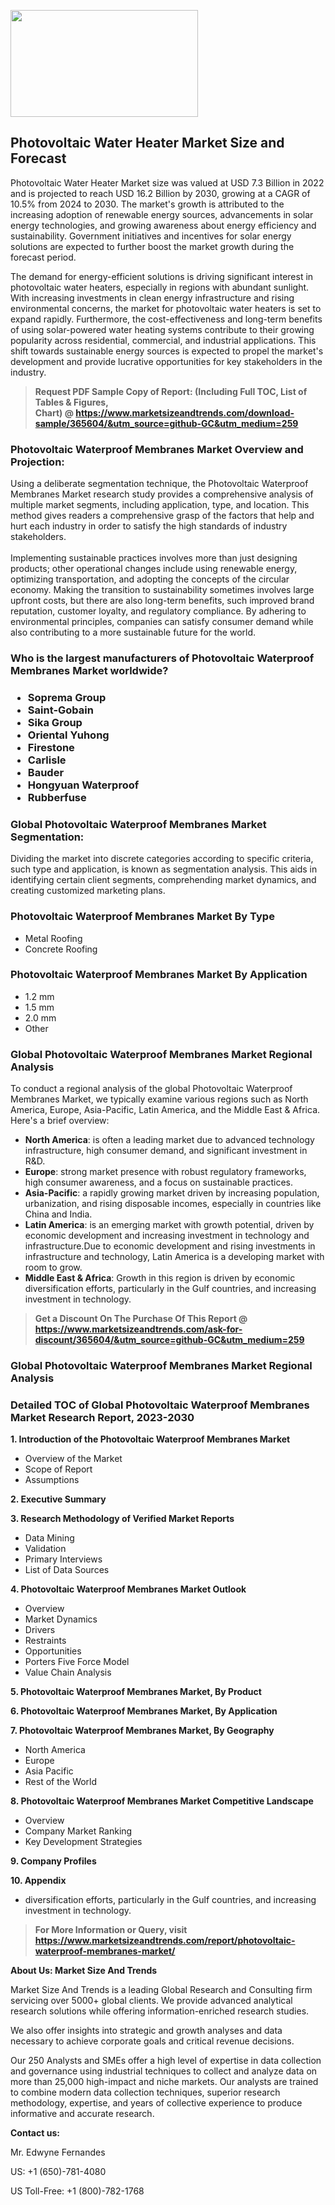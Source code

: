 <p><img class="alignnone size-medium wp-image-20088" src="https://ffe5etoiles.com/wp-content/uploads/2024/12/MST1-300x171.png" alt="" width="300" height="171" /></p><h2>Photovoltaic Water Heater Market Size and Forecast</h2><p>Photovoltaic Water Heater Market size was valued at USD 7.3 Billion in 2022 and is projected to reach USD 16.2 Billion by 2030, growing at a CAGR of 10.5% from 2024 to 2030. The market's growth is attributed to the increasing adoption of renewable energy sources, advancements in solar energy technologies, and growing awareness about energy efficiency and sustainability. Government initiatives and incentives for solar energy solutions are expected to further boost the market growth during the forecast period.</p><p>The demand for energy-efficient solutions is driving significant interest in photovoltaic water heaters, especially in regions with abundant sunlight. With increasing investments in clean energy infrastructure and rising environmental concerns, the market for photovoltaic water heaters is set to expand rapidly. Furthermore, the cost-effectiveness and long-term benefits of using solar-powered water heating systems contribute to their growing popularity across residential, commercial, and industrial applications. This shift towards sustainable energy sources is expected to propel the market's development and provide lucrative opportunities for key stakeholders in the industry.</p></p><blockquote id="" class=""><strong>Request PDF Sample Copy of Report: (Including Full TOC, List of Tables &amp; Figures, Chart)&nbsp;@&nbsp;<strong><a href="https://www.marketsizeandtrends.com/download-sample/365604/&utm_source=github-GC&utm_medium=259" target="_blank">https://www.marketsizeandtrends.com/download-sample/365604/&utm_source=github-GC&utm_medium=259</a></strong></strong></blockquote><h3 id="" class="">Photovoltaic Waterproof Membranes Market&nbsp;Overview and Projection:</h3><p id="" class="">Using a deliberate segmentation technique, the Photovoltaic Waterproof Membranes Market research study provides a comprehensive analysis of multiple market segments, including application, type, and location. This method gives readers a comprehensive grasp of the factors that help and hurt each industry in order to satisfy the high standards of industry stakeholders. <br /> <br />Implementing sustainable practices involves more than just designing products; other operational changes include using renewable energy, optimizing transportation, and adopting the concepts of the circular economy. Making the transition to sustainability sometimes involves large upfront costs, but there are also long-term benefits, such improved brand reputation, customer loyalty, and regulatory compliance. By adhering to environmental principles, companies can satisfy consumer demand while also contributing to a more sustainable future for the world.</p><h3 id="" class="">Who is the largest manufacturers of&nbsp;Photovoltaic Waterproof Membranes Market worldwide?</h3><h3 class=""><p><ul><li>Soprema Group </li><li> Saint-Gobain </li><li> Sika Group </li><li> Oriental Yuhong </li><li> Firestone </li><li> Carlisle </li><li> Bauder </li><li> Hongyuan Waterproof </li><li> Rubberfuse</li></ul></p></h3><h3 id="" class="">Global&nbsp;Photovoltaic Waterproof Membranes Market Segmentation:</h3><p id="" class="">Dividing the market into discrete categories according to specific criteria, such type and application, is known as segmentation analysis. This aids in identifying certain client segments, comprehending market dynamics, and creating customized marketing plans.</p><h3 id="" class="">Photovoltaic Waterproof Membranes Market&nbsp;By Type</h3><p><p><ul><li>Metal Roofing</li><li> Concrete Roofing</p></li></ul></p></p><h3 id="" class="">Photovoltaic Waterproof Membranes Market&nbsp;By Application</h3><p class=""><p><ul><li>1.2 mm</li><li> 1.5 mm</li><li> 2.0 mm</li><li> Other</li></ul></p></p><h3 id="" class="">Global Photovoltaic Waterproof Membranes Market Regional Analysis</h3><p id="" class="">To conduct a regional analysis of the global Photovoltaic Waterproof Membranes Market, we typically examine various regions such as North America, Europe, Asia-Pacific, Latin America, and the Middle East &amp; Africa. Here's a brief overview:</p><ul><li><strong>North America</strong>: is often a leading market due to advanced technology infrastructure, high consumer demand, and significant investment in R&amp;D.</li><li><strong>Europe</strong>: strong market presence with robust regulatory frameworks, high consumer awareness, and a focus on sustainable practices.</li><li><strong>Asia-Pacific</strong>: a rapidly growing market driven by increasing population, urbanization, and rising disposable incomes, especially in countries like China and India.</li><li><strong>Latin America</strong>: is an emerging market with growth potential, driven by economic development and increasing investment in technology and infrastructure.Due to economic development and rising investments in infrastructure and technology, Latin America is a developing market with room to grow.</li><li><strong>Middle East &amp; Africa</strong>: Growth in this region is driven by economic diversification efforts, particularly in the Gulf countries, and increasing investment in technology.</li></ul><blockquote id="" class=""><strong>Get a Discount On The Purchase Of This Report @ <strong><a href="https://www.marketsizeandtrends.com/ask-for-discount/365604/&utm_source=github-GC&utm_medium=259" target="_blank">https://www.marketsizeandtrends.com/ask-for-discount/365604/&utm_source=github-GC&utm_medium=259</a></strong></strong></blockquote><h3 id="" class="">Global Photovoltaic Waterproof Membranes Market Regional Analysis</h3><h3 id="" class="">Detailed TOC of Global Photovoltaic Waterproof Membranes Market Research Report, 2023-2030</h3><p id="" class=""><strong>1. Introduction of the Photovoltaic Waterproof Membranes Market</strong></p><ul><li>Overview of the Market</li><li>Scope of Report</li><li>Assumptions</li></ul><p id="" class=""><strong>2. Executive Summary</strong></p><p id="" class=""><strong>3. Research Methodology of Verified Market Reports</strong></p><ul><li>Data Mining</li><li>Validation</li><li>Primary Interviews</li><li>List of Data Sources</li></ul><p id="" class=""><strong>4. Photovoltaic Waterproof Membranes Market Outlook</strong></p><ul><li>Overview</li><li>Market Dynamics</li><li>Drivers</li><li>Restraints</li><li>Opportunities</li><li>Porters Five Force Model</li><li>Value Chain Analysis</li></ul><p id="" class=""><strong>5. Photovoltaic Waterproof Membranes Market, By Product</strong></p><p id="" class=""><strong>6. Photovoltaic Waterproof Membranes Market, By Application</strong></p><p id="" class=""><strong>7. Photovoltaic Waterproof Membranes Market, By Geography</strong></p><ul><li>North America</li><li>Europe</li><li>Asia Pacific</li><li>Rest of the World</li></ul><p id="" class=""><strong>8. Photovoltaic Waterproof Membranes Market Competitive Landscape</strong></p><ul><li>Overview</li><li>Company Market Ranking</li><li>Key Development Strategies</li></ul><p id="" class=""><strong>9. Company Profiles</strong></p><p id="" class=""><strong>10. Appendix</strong></p><ul><li>diversification efforts, particularly in the Gulf countries, and increasing investment in technology.</li></ul><blockquote id="" class=""><strong>For More Information or Query, visit <strong><strong><a href="https://www.marketsizeandtrends.com/report/photovoltaic-waterproof-membranes-market/" target="_blank">https://www.marketsizeandtrends.com/report/photovoltaic-waterproof-membranes-market/</a></strong></strong></strong></blockquote><p id="" class=""><strong>About Us: Market Size And Trends</strong></p><p id="" class="">Market Size And Trends is a leading Global Research and Consulting firm servicing over 5000+ global clients. We provide advanced analytical research solutions while offering information-enriched research studies.</p><p id="" class="">We also offer insights into strategic and growth analyses and data necessary to achieve corporate goals and critical revenue decisions.</p><p id="" class="">Our 250 Analysts and SMEs offer a high level of expertise in data collection and governance using industrial techniques to collect and analyze data on more than 25,000 high-impact and niche markets. Our analysts are trained to combine modern data collection techniques, superior research methodology, expertise, and years of collective experience to produce informative and accurate research.</p><p id="" class=""><strong>Contact us:</strong></p><p id="" class="">Mr. Edwyne Fernandes</p><p id="" class="">US: +1 (650)-781-4080</p><p id="" class="">US Toll-Free: +1 (800)-782-1768</p>
